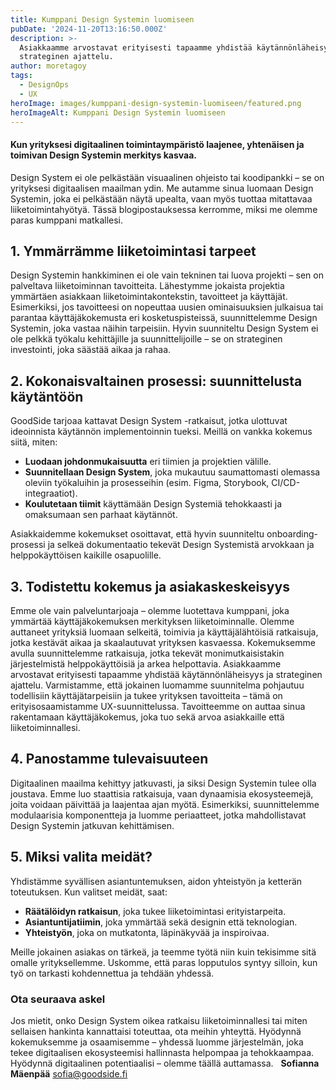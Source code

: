 ```yaml
---
title: Kumppani Design Systemin luomiseen
pubDate: '2024-11-20T13:16:50.000Z'
description: >-
  Asiakkaamme arvostavat erityisesti tapaamme yhdistää käytännönläheisyys ja
  strateginen ajattelu.
author: moretagoy
tags:
  - DesignOps
  - UX
heroImage: images/kumppani-design-systemin-luomiseen/featured.png
heroImageAlt: Kumppani Design Systemin luomiseen
---
```


#### Kun yrityksesi digitaalinen toimintaympäristö laajenee, yhtenäisen ja toimivan Design Systemin merkitys kasvaa.

Design System ei ole pelkästään visuaalinen ohjeisto tai koodipankki – se on yrityksesi digitaalisen maailman ydin. Me autamme sinua luomaan Design Systemin, joka ei pelkästään näytä upealta, vaan myös tuottaa mitattavaa liiketoimintahyötyä. Tässä blogipostauksessa kerromme, miksi me olemme paras kumppani matkallesi.

## 1\. Ymmärrämme liiketoimintasi tarpeet

Design Systemin hankkiminen ei ole vain tekninen tai luova projekti – sen on palveltava liiketoiminnan tavoitteita. Lähestymme jokaista projektia ymmärtäen asiakkaan liiketoimintakontekstin, tavoitteet ja käyttäjät. Esimerkiksi, jos tavoitteesi on nopeuttaa uusien ominaisuuksien julkaisua tai parantaa käyttäjäkokemusta eri kosketuspisteissä, suunnittelemme Design Systemin, joka vastaa näihin tarpeisiin. Hyvin suunniteltu Design System ei ole pelkkä työkalu kehittäjille ja suunnittelijoille – se on strateginen investointi, joka säästää aikaa ja rahaa.

## 2\. Kokonaisvaltainen prosessi: suunnittelusta käytäntöön

GoodSide tarjoaa kattavat Design System -ratkaisut, jotka ulottuvat ideoinnista käytännön implementoinnin tueksi. Meillä on vankka kokemus siitä, miten:

-   **Luodaan johdonmukaisuutta** eri tiimien ja projektien välille.
-   **Suunnitellaan Design System**, joka mukautuu saumattomasti olemassa oleviin työkaluihin ja prosesseihin (esim. Figma, Storybook, CI/CD-integraatiot).
-   **Koulutetaan tiimit** käyttämään Design Systemiä tehokkaasti ja omaksumaan sen parhaat käytännöt.

Asiakkaidemme kokemukset osoittavat, että hyvin suunniteltu onboarding-prosessi ja selkeä dokumentaatio tekevät Design Systemistä arvokkaan ja helppokäyttöisen kaikille osapuolille.

## 3\. Todistettu kokemus ja asiakaskeskeisyys

Emme ole vain palveluntarjoaja – olemme luotettava kumppani, joka ymmärtää käyttäjäkokemuksen merkityksen liiketoiminnalle. Olemme auttaneet yrityksiä luomaan selkeitä, toimivia ja käyttäjälähtöisiä ratkaisuja, jotka kestävät aikaa ja skaalautuvat yrityksen kasvaessa. Kokemuksemme avulla suunnittelemme ratkaisuja, jotka tekevät monimutkaisistakin järjestelmistä helppokäyttöisiä ja arkea helpottavia. Asiakkaamme arvostavat erityisesti tapaamme yhdistää käytännönläheisyys ja strateginen ajattelu. Varmistamme, että jokainen luomamme suunnitelma pohjautuu todellisiin käyttäjätarpeisiin ja tukee yrityksen tavoitteita – tämä on erityisosaamistamme UX-suunnittelussa. Tavoitteemme on auttaa sinua rakentamaan käyttäjäkokemus, joka tuo sekä arvoa asiakkaille että liiketoiminnallesi.

## 4\. Panostamme tulevaisuuteen

Digitaalinen maailma kehittyy jatkuvasti, ja siksi Design Systemin tulee olla joustava. Emme luo staattisia ratkaisuja, vaan dynaamisia ekosysteemejä, joita voidaan päivittää ja laajentaa ajan myötä. Esimerkiksi, suunnittelemme modulaarisia komponentteja ja luomme periaatteet, jotka mahdollistavat Design Systemin jatkuvan kehittämisen.

## 5\. Miksi valita meidät?

Yhdistämme syvällisen asiantuntemuksen, aidon yhteistyön ja ketterän toteutuksen. Kun valitset meidät, saat:

-   **Räätälöidyn ratkaisun**, joka tukee liiketoimintasi erityistarpeita.
-   **Asiantuntijatiimin**, joka ymmärtää sekä designin että teknologian.
-   **Yhteistyön**, joka on mutkatonta, läpinäkyvää ja inspiroivaa.

Meille jokainen asiakas on tärkeä, ja teemme työtä niin kuin tekisimme sitä omalle yrityksellemme. Uskomme, että paras lopputulos syntyy silloin, kun työ on tarkasti kohdennettua ja tehdään yhdessä.

### Ota seuraava askel

Jos mietit, onko Design System oikea ratkaisu liiketoiminnallesi tai miten sellaisen hankinta kannattaisi toteuttaa, ota meihin yhteyttä. Hyödynnä kokemuksemme ja osaamisemme – yhdessä luomme järjestelmän, joka tekee digitaalisen ekosysteemisi hallinnasta helpompaa ja tehokkaampaa. Hyödynnä digitaalinen potentiaalisi – olemme täällä auttamassa.   **Sofianna Mäenpää** sofia@goodside.fi
